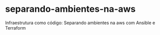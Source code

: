 # separando-ambientes-na-aws
Infraestrutura como código: Separando ambientes na aws com Ansible e Terraform
